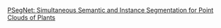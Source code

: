 [PSegNet: Simultaneous Semantic and Instance Segmentation for Point Clouds of Plants](https://downloads.spj.sciencemag.org/plantphenomics/2022/9787643.pdf)

